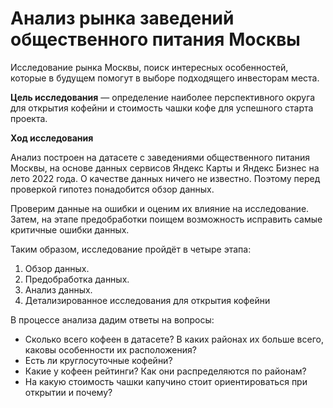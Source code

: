 # Анализ рынка заведений общественного питания Москвы


Исследование рынка Москвы, поиск интересных особенностей, которые в будущем помогут в выборе подходящего инвесторам места.

**Цель исследования** — определение наиболее перспективного округа для открытия кофейни и стоимость чашки кофе для успешного старта проекта.

**Ход исследования**

Анализ построен на датасете с заведениями общественного питания Москвы, на основе данных сервисов Яндекс Карты и Яндекс Бизнес на лето 2022 года. О качестве данных ничего не известно. Поэтому перед проверкой гипотез понадобится обзор данных. 

Проверим данные на ошибки и оценим их влияние на исследование. Затем, на этапе предобработки поищем возможность исправить самые критичные ошибки данных.
 
Таким образом, исследование пройдёт в четыре этапа:
 1. Обзор данных.
 2. Предобработка данных.
 3. Анализ данных.
 4. Детализированное исследования для открытия кофейни
 
В процессе анализа дадим ответы на вопросы:
 * Сколько всего кофеен в датасете? В каких районах их больше всего, каковы особенности их расположения?
 * Есть ли круглосуточные кофейни?
 * Какие у кофеен рейтинги? Как они распределяются по районам?
 * На какую стоимость чашки капучино стоит ориентироваться при открытии и почему?

